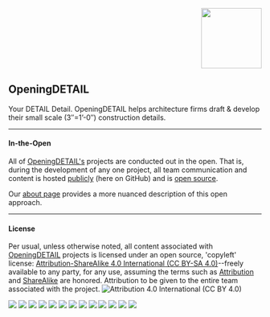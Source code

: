 <p align="right" style="" >
<img src="https://dl.dropbox.com/s/w0h59r3fxbrp38s/OpeningDetail_with%20name.JPG?dl=0" width="120px"/>
</p>

## OpeningDETAIL

Your DETAIL Detail. OpeningDETAIL helps architecture firms draft & develop their small scale (3″​=1’​-0″)​ construction details.

---

#### In-the-Open

All of [OpeningDETAIL's](http://openingdetail.com/) projects are conducted out in the open.  That is, during the development of any one project, all team communication and content is hosted [publicly](https://github.com/OpeningDETAIL) (here on GitHub) and is [open source](https://en.wikipedia.org/wiki/Open_source).

Our [about page](http://openingdetail.com/about/) provides a more nuanced description of this open approach.

---

#### License

Per usual, unless otherwise noted, all content associated with [OpeningDETAIL](http://openingdesign.com) projects is licensed under an open source, 'copyleft' license: 
[Attribution-ShareAlike 4.0 International (CC BY-SA 4.0)](https://creativecommons.org/licenses/by-sa/4.0/)--freely available to any party, for any use, assuming the terms such as [Attribution](https://wiki.creativecommons.org/wiki/best_practices_for_attribution) and [ShareAlike](https://en.wikipedia.org/wiki/Share-alike) are honored. Attribution to be given to the entire team associated with the project.
![Attribution 4.0 International (CC BY 4.0)](https://licensebuttons.net/l/by/3.0/88x31.png)

![](jpgs/Aalseth_Stair_1.png)
![](jpgs/Aalseth_Stair_2.png)
![](jpgs/Aalseth-StairPage001.jpg)
![](jpgs/Aalseth-StairPage002.jpg)
![](jpgs/Aalseth-StairPage003.jpg)
![](jpgs/Aalseth-StairPage004.jpg)
![](jpgs/Aalseth-StairPage005.jpg)
![](jpgs/Aalseth-StairPage006.jpg)
![](jpgs/Aalseth-StairPage007.jpg)
![](jpgs/Aalseth-StairPage008.jpg)
![](jpgs/Aalseth-StairPage009.jpg)
![](jpgs/Aalseth-StairPage010.jpg)
![](jpgs/Aalseth-StairPage011.jpg)


